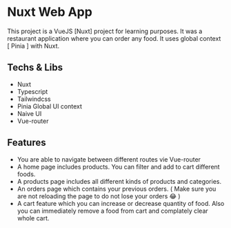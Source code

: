 # Nuxt Web App

This project is a VueJS [Nuxt] project for learning purposes. It was a restaurant application where you can order any food. It uses global context [ Pinia ] with Nuxt.

## Techs & Libs 

- Nuxt
- Typescript
- Tailwindcss
- Pinia Global UI context
- Naive UI
- Vue-router

## Features

- You are able to navigate between different routes vie Vue-router
- A home page includes products. You can filter and add to cart different foods.
- A products page includes all different kinds of products and categories.
- An orders page which contains your previous orders. ( Make sure you are not reloading the page to do not lose your orders 😂 )
- A cart feature which you can increase or decrease quantity of food. Also you can immediately remove a food from cart and complately clear whole cart.